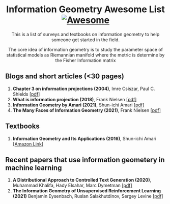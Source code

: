 <div align="center">

<!-- title -->

<!--lint ignore no-dead-urls-->
# Information Geometry Awesome List [![Awesome](https://awesome.re/badge.svg)](https://awesome.re)

<!-- subtitle -->

This is a list of surveys and textbooks on information geometry to help someone get started in the field. 
   
<!-- image -->

<!-- <a href="" target="_blank" rel="noopener noreferrer">
  <img src="" />
</a> -->

<!-- description -->

The core idea of information geometry is to study the parameter space of statistical models as Riemannian manifold where the metric is determine by the Fisher Information matrix
</div>

<!-- TOC -->

## Blogs and short articles (<30 pages)

1. **Chapter 3 on information projections (2004)**, Imre Csiszar, Paul C. Shields [[pdf]](https://www.stat.berkeley.edu/~binyu/212A/papers/cs.pdf)
2. **What is information projection (2018)**, Frank Nielsen [[pdf]](https://www.ams.org/journals/notices/201803/rnoti-p321.pdf)
3. **Information Geometry by Amari (2021)**, Shun-ichi Amari [[pdf]](https://onlinelibrary.wiley.com/doi/abs/10.1111/insr.12464)
4. **The Many Faces of Information Geometry (2021)**,  Frank Nielsen [[pdf]](https://www.ams.org/journals/notices/202201/rnoti-p36.pdf)


## Textbooks

1. **Information Geometry and Its Applications (2016)**, Shun-ichi Amari [[Amazon Link]](https://www.amazon.com/Information-Geometry-Applications-Mathematical-Sciences/dp/4431559779)

## Recent papers that use information geometery in machine learning

1. **A Distributional Approach to Controlled Text Generation (2020)**, Muhammad Khalifa, Hady Elsahar, Marc Dymetman [[pdf]](https://arxiv.org/abs/2012.11635)
2. **The Information Geometry of Unsupervised Reinforcement Learning (2021)** Benjamin Eysenbach, Ruslan Salakhutdinov, Sergey Levine [[pdf]](https://arxiv.org/abs/2110.02719)


